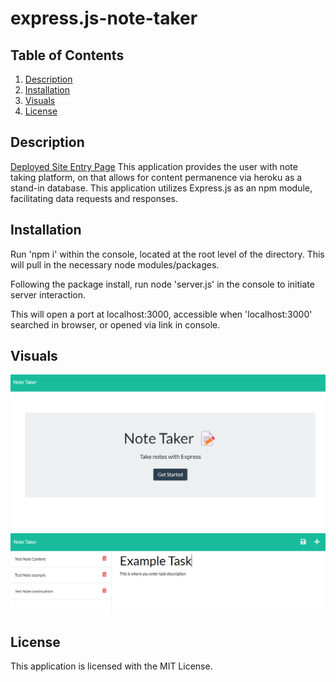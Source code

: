 # express.js-note-taker

## Table of Contents
1. [Description](#description)
2. [Installation](#installation)
3. [Visuals](#visuals)
4. [License](#license)

## Description
[Deployed Site Entry Page](https://guarded-river-09087.herokuapp.com/)
This application provides the user with note taking platform, on that allows for content permanence via heroku as a stand-in database. This application utilizes Express.js as an npm module, facilitating data requests and responses.

## Installation
Run 'npm i' within the console, located at the root level of the directory. This will pull in the necessary node modules/packages.

Following the package install, run node 'server.js' in the console to initiate server interaction.

This will open a port at localhost:3000, accessible when 'localhost:3000' searched in browser, or opened via link in console.

## Visuals
![Entry Page](./images/indexScreenshot.png)
![Notes Page](./images/notesScreenshot.png)

## License
This application is licensed with the MIT License.